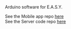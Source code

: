 Arduino software for E.A.S.Y.

See the Mobile app repo [here](https://github.com/guilhemmgt/iot-easy-app) \
See the Server code repo [here](https://github.com/guilhemmgt/iot-easy-server)
